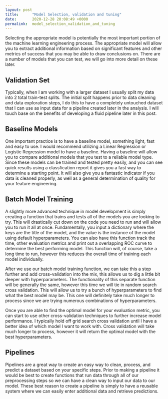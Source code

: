 ```yaml
---
layout: post
title:      "Model Selection, validation and tuning"
date:       2020-12-28 20:08:49 +0000
permalink:  model_selection_validation_and_tuning
---
```



Selecting the appropriate model is potentially the most important portion of the machine learning engineering process. The appropriate model will allow you to extract additional information based on significant features and other metrics of success that you may be able to draw conclusions on. There are a number of models that you can test, we will go into more detail on these later. 

## Validation Set

Typically, when I am working with a larger dataset I usually split my data into 2 total train-test splits. The initial split happens prior to data cleaning and data exploration steps, I do this to have a completely untouched dataset that I can use as input data for a pipeline created later in the analysis. I will touch base on the benefits of developing a fluid pipeline later in this post.

## Baseline Models

One important practice is to have a baseline model, something light, fast and easy to use. I would recommend utilizing a Linear Regression or Logistic Regression model to have a baseline. Having a baseline will allow you to compare additional models that you test to a reliable model type. Since these models can be trained and tested pretty easily, and you can see quick results using a classfication report it gives you a fast way to determine a starting point. It will also give you a fantastic indicator if you data is cleaned properly, as well as a general determination of quality for your feature engineering.

## Batch Model Training

A slightly more advanced technique in model development is simply creating a function that trains and tests all of the models you are looking to try. This will drastically cut down on the code you need to run and will allow you to run it all at once. Fundamentally, you input a dictionary where the keys are the title of the model, and the value is the instance of the model using default hyperparameters. You can also have this function track the time, other evaluation metrics and print out a overlapping ROC curve to determine the best performing model. This function will, of course, take a long time to run, however this reduces the overall time of training each model individually.

After we use our batch model training function, we can take this a step further and add cross-validation into the mix, this allows us to dig a little bit deeper with hyperparameters. The functionality of this separate function will be generally the same, however this time we will tie in random search cross validation. This will allow us to try a bunch of hyperparameters to find what the best model may be. This one will definitely take much longer to process since we are trying numerous combinations of hyperparameters.

Once you are able to find the optimal model for your evaluation metric, you can start to use other cross-validation techniques to further increase model performance. I typically hold off grid search cross validation until I have a better idea of which model I want to work with. Cross validation will take much longer to process, however it will return the optimal model with the best hyperparameters.

## Pipelines

Pipelines are a great way to create an easy way to clean, process, and predict a dataset based on your specific steps. Prior to making a pipeline it would be best to create functions that run data through all of our preprocessing steps so we can have a clean way to input our data to our model. These best reason to create a pipeline is simply to have a reusable system where we can easily enter additional data and retrieve predictions.
